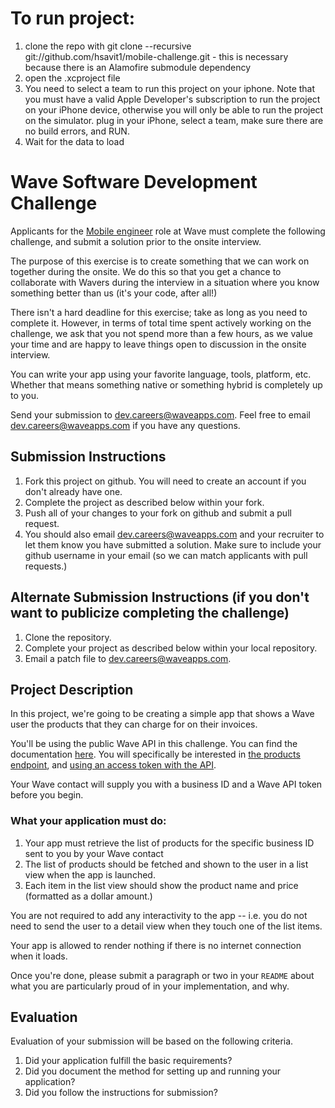 # To run project:
1. clone the repo with git clone --recursive git://github.com/hsavit1/mobile-challenge.git - this is necessary because there is an Alamofire submodule dependency
2. open the .xcproject file
3. You need to select a team to run this project on your iphone. Note that you must have a valid Apple Developer's subscription to run the project on your iPhone device, otherwise you will only be able to run the project on the simulator. plug in your iPhone, select a team, make sure there are no build errors, and RUN.
4. Wait for the data to load

# Wave Software Development Challenge
Applicants for the [Mobile engineer](https://wave.bamboohr.co.uk/jobs/view.php?id=6) role at Wave must complete the following challenge, and submit a solution prior to the onsite interview. 

The purpose of this exercise is to create something that we can work on together during the onsite. We do this so that you get a chance to collaborate with Wavers during the interview in a situation where you know something better than us (it's your code, after all!) 

There isn't a hard deadline for this exercise; take as long as you need to complete it. However, in terms of total time spent actively working on the challenge, we ask that you not spend more than a few hours, as we value your time and are happy to leave things open to discussion in the onsite interview.

You can write your app using your favorite language, tools, platform, etc. Whether that means something native or something hybrid is completely up to you. 

Send your submission to [dev.careers@waveapps.com](dev.careers@waveapps.com). Feel free to email [dev.careers@waveapps.com](dev.careers@waveapps.com) if you have any questions.

## Submission Instructions
1. Fork this project on github. You will need to create an account if you don't already have one.
1. Complete the project as described below within your fork.
1. Push all of your changes to your fork on github and submit a pull request. 
1. You should also email [dev.careers@waveapps.com](dev.careers@waveapps.com) and your recruiter to let them know you have submitted a solution. Make sure to include your github username in your email (so we can match applicants with pull requests.)

## Alternate Submission Instructions (if you don't want to publicize completing the challenge)
1. Clone the repository.
1. Complete your project as described below within your local repository.
1. Email a patch file to [dev.careers@waveapps.com](dev.careers@waveapps.com).

## Project Description
In this project, we're going to be creating a simple app that shows a Wave user the products that they can charge for on their invoices. 

You'll be using the public Wave API in this challenge. You can find the documentation [here](http://docs.waveapps.io/). You will specifically be interested in [the products endpoint](http://docs.waveapps.io/endpoints/products.html#get--businesses-business_id-products-), and [using an access token with the API](http://docs.waveapps.io/oauth/index.html#use-the-access-token-to-access-the-api). 

Your Wave contact will supply you with a business ID and a Wave API token before you begin.

### What your application must do:

1. Your app must retrieve the list of products for the specific business ID sent to you by your Wave contact
1. The list of products should be fetched and shown to the user in a list view when the app is launched.
1. Each item in the list view should show the product name and price (formatted as a dollar amount.)

You are not required to add any interactivity to the app -- i.e. you do not need to send the user to a detail view when they touch one of the list items. 

Your app is allowed to render nothing if there is no internet connection when it loads.

Once you're done, please submit a paragraph or two in your `README` about what you are particularly proud of in your implementation, and why.

## Evaluation
Evaluation of your submission will be based on the following criteria. 

1. Did your application fulfill the basic requirements?
1. Did you document the method for setting up and running your application?
1. Did you follow the instructions for submission?
